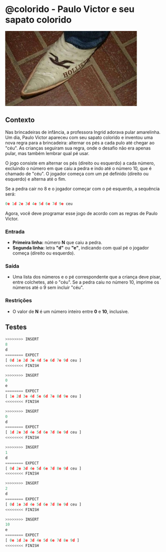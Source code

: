 # @colorido - Paulo Victor e seu sapato colorido

![_](cover.jpg)

## Contexto

Nas brincadeiras de infância, a professora Ingrid adorava pular amarelinha. Um dia, Paulo Victor apareceu com seu sapato colorido e inventou uma nova regra para a brincadeira: alternar os pés a cada pulo até chegar ao "céu". As crianças seguiram sua regra, onde o desafio não era apenas pular, mas também lembrar qual pé usar.

O jogo consiste em alternar os pés (direito ou esquerdo) a cada número, excluindo o número em que caiu a pedra e indo até o número 10, que é chamado de "céu". O jogador começa com um pé definido (direito ou esquerdo) e alterna até o fim.

Se a pedra cair no 8 e o jogador começar com o pé esquerdo, a sequência será:

```py
0e 1d 2e 3d 4e 5d 6e 7d 9e ceu
```

Agora, você deve programar esse jogo de acordo com as regras de Paulo Victor.

### Entrada

- **Primeira linha:** número **N** que caiu a pedra.
- **Segunda linha:** letra **"d"** ou **"e"**, indicando com qual pé o jogador começa (direito ou esquerdo).

### Saída

- Uma lista dos números e o pé correspondente que a criança deve pisar, entre colchetes, até o "céu". Se a pedra caiu no número 10, imprime os números até o 9 sem incluir "céu".

### Restrições

- O valor de **N** é um número inteiro entre **0** e **10**, inclusive.

## Testes

```py
>>>>>>>> INSERT
8
d
======== EXPECT
[ 0d 1e 2d 3e 4d 5e 6d 7e 9d ceu ]
<<<<<<<< FINISH
```

```py
>>>>>>>> INSERT
0
e
======== EXPECT
[ 1e 2d 3e 4d 5e 6d 7e 8d 9e ceu ]
<<<<<<<< FINISH
```

```py
>>>>>>>> INSERT
0
d
======== EXPECT
[ 1d 2e 3d 4e 5d 6e 7d 8e 9d ceu ]
<<<<<<<< FINISH
```

```py
>>>>>>>> INSERT
1
d
======== EXPECT
[ 0d 2e 3d 4e 5d 6e 7d 8e 9d ceu ]
<<<<<<<< FINISH
```

```py
>>>>>>>> INSERT
2
d
======== EXPECT
[ 0d 1e 3d 4e 5d 6e 7d 8e 9d ceu ]
<<<<<<<< FINISH
```

```py
>>>>>>>> INSERT
10
e
======== EXPECT
[ 0e 1d 2e 3d 4e 5d 6e 7d 8e 9d ]
<<<<<<<< FINISH
```
